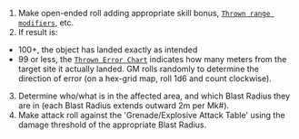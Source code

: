1) Make open-ended roll adding appropriate skill bonus, [`Thrown range modifiers`](https://drive.google.com/open?id=1cCzFDceY__dXSkT-jjuAQYZr5cL_3eVx), etc.
2) If result is:
- 100+, the object has landed exactly as intended
- 99 or less, the [`Thrown Error Chart`](https://drive.google.com/open?id=1WibO4MceRWPRDn1XJeM_quJJ2NYU0KAy) indicates how many meters from the target site it actually landed.
GM rolls randomly to determine the direction of error (on a hex-grid map, roll 1d6 and count clockwise).
3) Determine who/what is in the affected area, and which Blast Radius they are in (each Blast Radius extends outward 2m per Mk#).
4) Make attack roll against the 'Grenade/Explosive Attack Table' using the damage threshold of the appropriate Blast Radius.

